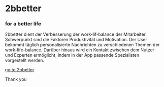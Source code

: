 # 2bbetter
### for a better life

2bbetter dient der Verbesserung der work-lif-balance der Mitarbeiter. Schwerpunkt sind die Faktoren Produktivität und Motivation. Der User bekommt täglich personalisierte Nachrichten zu verschiedenen Themen der work-life-balance. Darüber hinaus wird ein Kontakt zwischen dem Nutzer und Experten ermöglicht, indem in der App passende Spezialisten vorgestellt werden.

[go to 2bbetter](https://tobebetter.herokuapp.com)

Thank you

